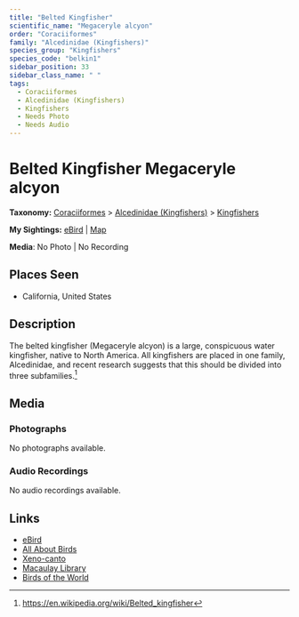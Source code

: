 ```yaml
---
title: "Belted Kingfisher"
scientific_name: "Megaceryle alcyon"
order: "Coraciiformes"
family: "Alcedinidae (Kingfishers)"
species_group: "Kingfishers"
species_code: "belkin1"
sidebar_position: 33
sidebar_class_name: " "
tags: 
  - Coraciiformes
  - Alcedinidae (Kingfishers)
  - Kingfishers
  - Needs Photo
  - Needs Audio
---
```


# Belted Kingfisher <span className='sci_name'>Megaceryle alcyon</span>

**Taxonomy:** [Coraciiformes](/tags/coraciiformes) > [Alcedinidae (Kingfishers)](/tags/alcedinidae-kingfishers) > [Kingfishers](/tags/kingfishers)

**My Sightings:** [eBird](https://ebird.org/lifelist?r=world&time=life&spp=belkin1) | [Map](/map?species_code=belkin1)

**Media**: No Photo | No Recording

## Places Seen

* California, United States

## Description
The belted kingfisher (Megaceryle alcyon) is a large, conspicuous water kingfisher, native to North America. All kingfishers are placed in one family, Alcedinidae, and recent research suggests that this should be divided into three subfamilies.[^1]

[^1]: https://en.wikipedia.org/wiki/Belted_kingfisher

## Media
### Photographs
No photographs available.

### Audio Recordings
No audio recordings available.

## Links
* [eBird](https://ebird.org/species/belkin1) 
* [All About Birds](https://www.allaboutbirds.org/guide/belkin1) 
* [Xeno-canto](https://www.xeno-canto.org/species/megaceryle-alcyon) 
* [Macaulay Library](https://search.macaulaylibrary.org/catalog?taxonCode=belkin1&sort=rating_rank_desc)
* [Birds of the World](https://birdsoftheworld.org/bow/species/belkin1)
